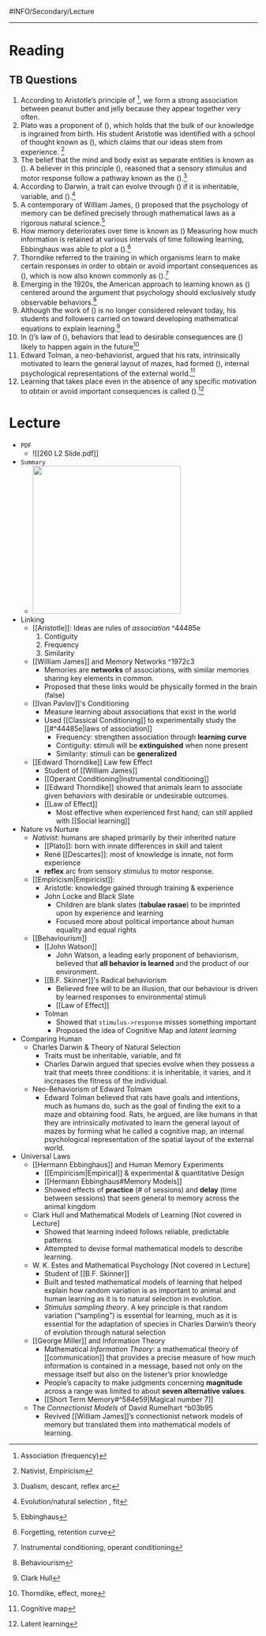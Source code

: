 #INFO/Secondary/Lecture 

---

# Reading

## TB Questions

1. According to Aristotle’s principle of [^1], we form a strong association between peanut butter and jelly because they appear together very often.
2. Plato was a proponent of (), which holds that the bulk of our knowledge is ingrained from birth. His student Aristotle was identified with a school of thought known as (), which claims that our ideas stem from experience. [^2]
3. The belief that the mind and body exist as separate entities is known as (). A believer in this principle (), reasoned that a sensory stimulus and motor response follow a pathway known as the ().[^3]
4. According to Darwin, a trait can evolve through () if it is inheritable, variable, and ().[^4]
5. A contemporary of William James, () proposed that the psychology of memory can be defined precisely through mathematical laws as a rigorous natural science.[^5]
6. How memory deteriorates over time is known as () Measuring how much information is retained at various intervals of time following learning, Ebbinghaus was able to plot a ().[^6]
7. Thorndike referred to the training in which organisms learn to make certain responses in order to obtain or avoid important consequences as (), which is now also known commonly as ().[^7]
8. Emerging in the 1920s, the American approach to learning known as () centered around the argument that psychology should exclusively study observable behaviors.[^8]
9. Although the work of () is no longer considered relevant today, his students and followers carried on toward developing mathematical equations to explain learning.[^9]
10. In ()’s law of (), behaviors that lead to desirable consequences are ()
likely to happen again in the future[^10]
11. Edward Tolman, a neo-behaviorist, argued that his rats, intrinsically motivated to learn the general layout of mazes, had formed (), internal psychological representations of the external world.[^11]
12. Learning that takes place even in the absence of any specific motivation to obtain or avoid important consequences is called ().[^12]


# Lecture

- `PDF`
	- ![[260 L2 Slide.pdf]]
- `Summary`
    - <img src="https://tva1.sinaimg.cn/large/e6c9d24egy1h6cdv39jxij20u0139grj.jpg" width="300">
- Linking
    - [[Aristotle]]: Ideas are rules of *association*  ^44485e
		1. Contiguity
		2. Frequency
		3.  Similarity
	- [[William James]] and Memory Networks ^1972c3
		- Memories are **networks** of associations, with similar memories sharing key elements in common.
		- Proposed that these links would be physically formed in the brain (false)
	- [[Ivan Pavlov]]'s Conditioning
		- Measure learning about associations that exist in the world
		- Used [[Classical Conditioning]] to experimentally study the  [[#^44485e|laws of association]]
			- Frequency: strengthen association through **learning curve**
			- Contiguity: stimuli will be **extinguished** when none present
			- Similarity: stimuli can be **generalized**
	- [[Edward Thorndike]] Law few Effect
		- Student of [[William James]]
		- [[Operant Conditioning|Instrumental conditioning]]
		- [[Edward Thorndike]] showed that animals learn to associate given behaviors with desirable or undesirable outcomes.
		- [[Law of Effect]]
			- Most effective when experienced first hand; can still applied with [[Social learning]]
- Nature vs Nurture
    - *Nativist*: humans are shaped primarily by their inherited nature
        - [[Plato]]: born with innate differences in skill and talent
        - René [[Descartes]]: most of knowledge is innate, not form experience
        - **reflex** arc from sensory stimulus to motor response.
    - [[Empiricism|Empiricist]]:
        - Aristotle: knowledge gained through training & experience
        - John Locke and Black Slate
            - Children are blank slates (**tabulae rasae**) to be imprinted upon by experience and learning
            - Focused more about political importance about human equality and equal rights
	- [[Behaviourism]]
		- [[John Watson]]
			- John Watson, a leading early proponent of behaviorism, believed that **all behavior is learned** and the product of our environment.
		- [[B.F. Skinner]]'s Radical behaviorism
			- Believed free will to be an illusion, that our behaviour is driven by learned responses to environmental stimuli
			- [[Law of Effect]]
		- Tolman
			- Showed that `stimulus->response` misses something important
			- Proposed the idea of Cognitive Map and *latent learning*
- Comparing Human
    - Charles Darwin & Theory of Natural Selection
        - Traits must be inheritable, variable, and fit
        - Charles Darwin argued that species evolve when they possess a trait that meets three conditions: it is inheritable, it varies, and it increases the fitness of the individual.
    - Neo-Behaviorism of Edward Tolmam
        - Edward Tolman believed that rats have goals and intentions, much as humans do, such as the goal of finding the exit to a maze and obtaining food. Rats, he argued, are like humans in that they are intrinsically motivated to learn the general layout of mazes by forming what he called a cognitive map, an internal psychological representation of the spatial layout of the external world.
- Universal Laws
    - [[Hermann Ebbinghaus]] and Human Memory Experiments
		- [[Empiricism|Empirical]] & experimental & quantitative Design
		- [[Hermann Ebbinghaus#Memory Models]]
	    - Showed effects of **practice** (# of sessions) and **delay** (time between sessions) that seem general to memory across the animal kingdom
    - Clark Hull and Mathematical Models of Learning [Not covered in Lecture]
		- Showed that learning indeed follows reliable, predictable patterns
		- Attempted to devise formal mathematical models to describe learning.
	- W. K. Estes and Mathematical Psychology [Not covered in Lecture]
		- Student of [[B.F. Skinner]]
		- Built and tested mathematical models of learning that helped explain how random variation is as important to animal and human learning as it is to natural selection in evolution.
		- *Stimulus sampling theory*. A key principle is that random variation (“sampling”) is essential for learning, much as it is essential for the adaptation of species in Charles Darwin’s theory of evolution through natural selection
    - [[George Miller]] and Information Theory
	    - Mathematical *Information Theory*:  a mathematical theory of [[communication]] that provides a precise measure of how much information is contained in a message, based not only on the message itself but also on the listener’s prior knowledge
	    - People’s capacity to make judgments concerning **magnitude** across a range was limited to about **seven alternative values**.
	    - [[Short Term Memory#^584e59|Magical number 7]]
	- The *Connectionist Models* of David Rumelhart ^b03b95
	    - Revived [[William James]]’s connectionist network models of memory but translated them into mathematical models of learning.

[^1]: Association (frequency)
[^2]: Nativist, Empiricism
[^3]: Dualism, descant, reflex arc
[^4]: Evolution/natural selection , fit
[^5]: Ebbinghaus
[^6]: Forgetting, retention curve
[^7]: Instrumental conditioning, operant conditioning
[^8]: Behaviourism
[^9]: Clark Hull
[^10]: Thorndike, effect, more
[^11]: Cognitive map
[^12]: Latent learning
